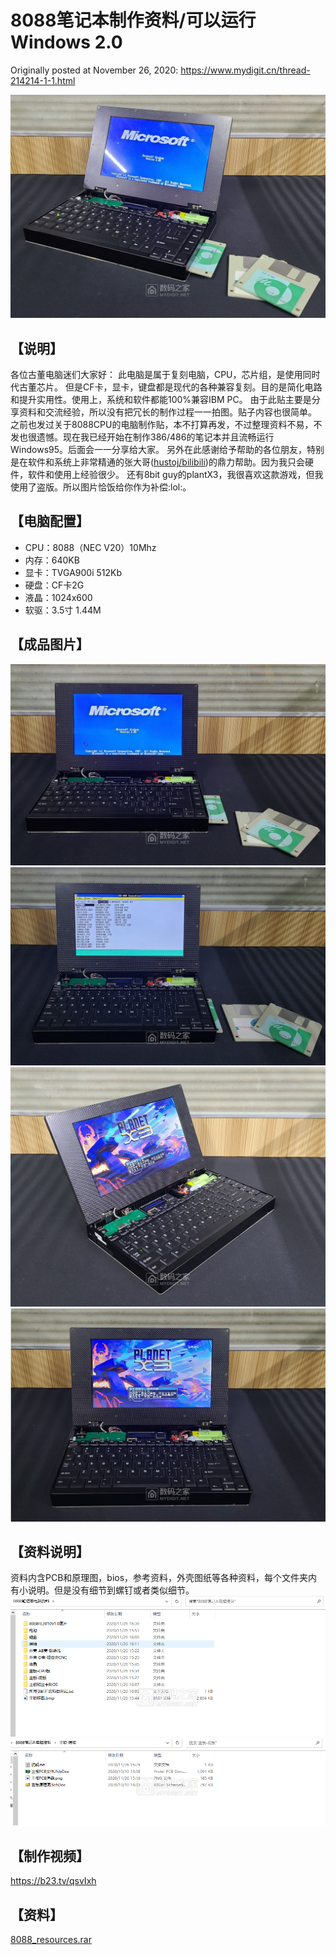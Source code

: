 # 8088笔记本制作资料/可以运行Windows 2.0

Originally posted at November 26, 2020:
https://www.mydigit.cn/thread-214214-1-1.html

![cover](images\20201126_00.jpg)

## 【说明】
各位古董电脑迷们大家好：
此电脑是属于复刻电脑，CPU，芯片组，是使用同时代古董芯片。 但是CF卡，显卡，键盘都是现代的各种兼容复刻。目的是简化电路和提升实用性。使用上，系统和软件都能100%兼容IBM PC。
由于此贴主要是分享资料和交流经验，所以没有把冗长的制作过程一一拍图。贴子内容也很简单。
之前也发过关于8088CPU的电脑制作贴，本不打算再发，不过整理资料不易，不发也很遗憾。现在我已经开始在制作386/486的笔记本并且流畅运行Windows95。后面会一一分享给大家。
另外在此感谢给予帮助的各位朋友，特别是在软件和系统上非常精通的张大哥([hustoj/bilibili](https://space.bilibili.com/400391293))的鼎力帮助。因为我只会硬件，软件和使用上经验很少。
还有8bit guy的plantX3，我很喜欢这款游戏，但我使用了盗版。所以图片恰饭给你作为补偿:lol:。

## 【电脑配置】
- CPU：8088（NEC V20）10Mhz
- 内存：640KB
- 显卡：TVGA900i  512Kb
- 硬盘：CF卡2G
- 液晶：1024x600
- 软驱：3.5寸 1.44M

## 【成品图片】
![img1](images\20201126_01.jpg)
![img2](images\20201126_02.jpg)
![img3](images\20201126_03.jpg)
![img4](images\20201126_04.jpg)

## 【资料说明】
资料内含PCB和原理图，bios，参考资料，外壳图纸等各种资料，每个文件夹内有小说明。但是没有细节到螺钉或者类似细节。
![img5](images\20201126_05.png)
![img6](images\20201126_06.png)

## 【制作视频】
https://b23.tv/qsvIxh

## 【资料】
[8088_resources.rar](attachment\20201126_8088_resources.rar)
